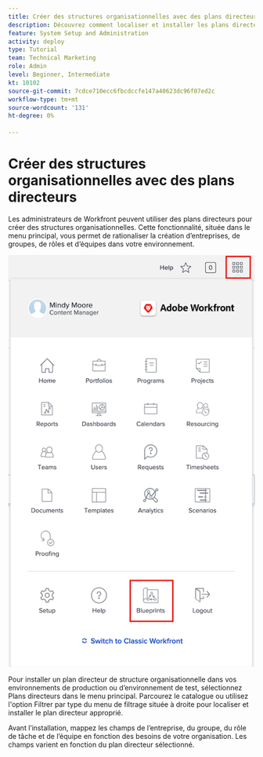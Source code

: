 ```yaml
---
title: Créer des structures organisationnelles avec des plans directeurs
description: Découvrez comment localiser et installer les plans directeurs et les ajouter au [!UICONTROL Menu Principal].
feature: System Setup and Administration
activity: deploy
type: Tutorial
team: Technical Marketing
role: Admin
level: Beginner, Intermediate
kt: 10102
source-git-commit: 7cdce710ecc6fbcdccfe147a40623dc96f07ed2c
workflow-type: tm+mt
source-wordcount: '131'
ht-degree: 0%

---
```




# Créer des structures organisationnelles avec des plans directeurs

Les administrateurs de Workfront peuvent utiliser des plans directeurs pour créer des structures organisationnelles. Cette fonctionnalité, située dans le menu principal, vous permet de rationaliser la création d’entreprises, de groupes, de rôles et d’équipes dans votre environnement.

![Structures d’organisation avec [!UICONTROL Plans directeurs]](assets/BP_orgstructure_01.png)

Pour installer un plan directeur de structure organisationnelle dans vos environnements de production ou d’environnement de test, sélectionnez Plans directeurs dans le menu principal. Parcourez le catalogue ou utilisez l&#39;option Filtrer par type du menu de filtrage située à droite pour localiser et installer le plan directeur approprié.

Avant l’installation, mappez les champs de l’entreprise, du groupe, du rôle de tâche et de l’équipe en fonction des besoins de votre organisation. Les champs varient en fonction du plan directeur sélectionné.

<!--Note: There are two types of Blueprints—Project Template and Organizational Structure. For more information on using blueprints and steps you need to take following installation, refer to the Blueprints articles.-->

